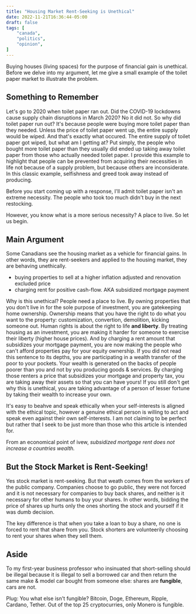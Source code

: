 ```yaml
---
title: "Housing Market Rent-Seeking is Unethical"
date: 2022-11-21T16:36:44-05:00
draft: false
tags: [
    "canada",
    "politics",
    "opinion",
]
---
```


Buying houses (living spaces) for the purpose of financial gain is unethical. Before we delve into my argument, let me give a small example of the toilet paper market to illustrate the problem.

## Something to Remember

Let's go to 2020 when toilet paper ran out. Did the COVID-19 lockdowns cause supply chain disruptions in March 2020? No it did not. So why did toilet paper run out? It's because people were buying more toilet paper than they needed. Unless the price of toilet paper went up, the entire supply would be wiped. And that's exactly what occured. The entire supply of toilet paper got wiped, but what am I getting at? Put simply, the people who bought more toilet paper than they usually did ended up taking away toilet paper from those who actually needed toilet paper. I provide this example to highlight that people can be prevented from acquiring their necessities in life not because of a supply problem, but because others are inconsiderate. In this classic example, selfishness and greed took away instead of producing.

Before you start coming up with a response, I'll admit toilet paper isn't an extreme necessity.
The people who took too much didn't buy in the next restocking.

However, you know what is a more serious necessity? A place to live. So let us begin.

## Main Argument

Some Canadians see the housing market as a vehicle for financial gains. In other words, they are rent-seekers and applied to the housing market, they are behaving unethically.

- buying properties to sell at a higher inflation adjusted and renovation excluded price
- charging rent for positive cash-flow. AKA subsidized mortgage payment

Why is this unethical? People need a place to live. By owning properties that you don't live in for the sole purpose of investment, you are gatekeeping home ownership. Ownership means that you have the right to do what you want to the property: customization, convertion, demolition, kicking someone out. Human rights is about the right to life **and liberty**. By treating housing as an investment, you are making it harder for someone to exercise their liberty (higher house prices).
And by charging a rent amount that subsidizes your mortgage payment, you are now making the people who can't afford properties pay for your equity ownership. If you did not read this sentence to its depths, you are participating in a wealth transfer of the poor to your pockets. Your wealth is generated on the backs of people poorer than you and not by you producing goods & services. By charging those renters a price that subsidizes your mortgage and property tax, you are taking away their assets so that you can have yours! If you still don't get why this is unethical, you are taking advantage of a person of lesser fortune by taking their wealth to increase your own.

It's easy to beahve and speak ethically when your self-interests is aligned with the ethical topic,
however a genuine ethical person is willing to act and speak even against their own self-interests.
I am not claiming to be perfect but rather that I seek to be just more than those who this article is intended for.

From an economical point of ivew, *subsidized mortgage rent does not increase a countries wealth.*

## But the Stock Market is Rent-Seeking!

Yes stock market is rent-seeking. But that weath comes from the workers of the public company. Companies choose to go public, they
were not forced and it is not necessary for companies to buy back shares, and neither is it necessary for other humans to buy your
shares. In other words, bidding the price of shares up hurts only the ones shorting the stock and yourself if it was dumb decision.

The key difference is that when you take a loan to buy a share, no one is forced to rent that share from you. Stock shorters are
volunteerily choosing to rent your shares when they sell them.

## Aside

To my first-year business professor who insinuated that short-selling should be illegal because it is illegal to sell a borrowed car and then return the same make & model car bought from someone else: shares are **fungible**, cars are not.

Plug: You what else isn't fungible? Bitcoin, Doge, Ethereum, Ripple, Cardano, Tether.
Out of the top 25 cryptocurries, only Monero is fungible.
